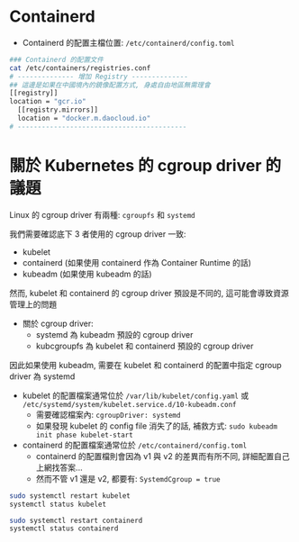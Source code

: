 # Containerd

- Containerd 的配置主檔位置: `/etc/containerd/config.toml`


```bash
### Containerd 的配置文件
cat /etc/containers/registries.conf
# -------------- 增加 Registry --------------
## 這邊是如果在中國境內的鏡像配置方式, 身處自由地區無需理會
[[registry]]
location = "gcr.io"
  [[registry.mirrors]]
  location = "docker.m.daocloud.io"
# ------------------------------------------

```

# 關於 Kubernetes 的 cgroup driver 的議題

Linux 的 cgroup driver 有兩種: `cgroupfs` 和 `systemd`

我們需要確認底下 3 者使用的 cgroup driver 一致:

- kubelet
- containerd (如果使用 containerd 作為 Container Runtime 的話)
- kubeadm (如果使用 kubeadm 的話)

然而, kubelet 和 containerd 的 cgroup driver 預設是不同的, 這可能會導致資源管理上的問題

- 關於 cgroup driver:
  - systemd 為 kubeadm 預設的 cgroup driver
  - kubcgroupfs 為 kubelet 和 containerd 預設的 cgroup driver

因此如果使用 kubeadm, 需要在 kubelet 和 containerd 的配置中指定 cgroup driver 為 systemd

- kubelet 的配置檔案通常位於 `/var/lib/kubelet/config.yaml` 或 `/etc/systemd/system/kubelet.service.d/10-kubeadm.conf`
  - 需要確認檔案內: `cgroupDriver: systemd`
  - 如果發現 kubelet 的 config file 消失了的話, 補救方式: `sudo kubeadm init phase kubelet-start`
- containerd 的配置檔案通常位於 `/etc/containerd/config.toml`
  - containerd 的配置檔則會因為 v1 與 v2 的差異而有所不同, 詳細配置自己上網找答案...
  - 然而不管 v1 還是 v2, 都要有: `SystemdCgroup = true`

```bash
sudo systemctl restart kubelet
systemctl status kubelet

sudo systemctl restart containerd
systemctl status containerd

```
